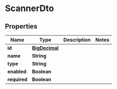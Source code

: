 # ScannerDto

## Properties
Name | Type | Description | Notes
------------ | ------------- | ------------- | -------------
**id** | [**BigDecimal**](BigDecimal.md) |  | 
**name** | **String** |  | 
**type** | **String** |  | 
**enabled** | **Boolean** |  | 
**required** | **Boolean** |  | 
